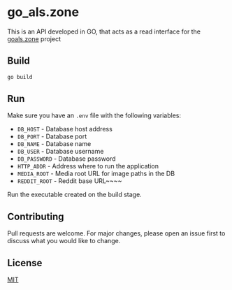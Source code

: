 # go_als.zone

This is an API developed in GO, that acts as a read interface for the [goals.zone](https://goals.zone/) project

## Build

```bash
go build
```

## Run

Make sure you have an `.env` file with the following variables:
- `DB_HOST` - Database host address
- `DB_PORT` - Database port
- `DB_NAME` - Database name
- `DB_USER` - Database username
- `DB_PASSWORD` - Database password
- `HTTP_ADDR` - Address where to run the application
- `MEDIA_ROOT` - Media root URL for image paths in the DB
- `REDDIT_ROOT` - Reddit base URL~~~~

Run the executable created on the build stage.

## Contributing
Pull requests are welcome. For major changes, please open an issue first to discuss what you would like to change.

## License
[MIT](https://choosealicense.com/licenses/mit/)